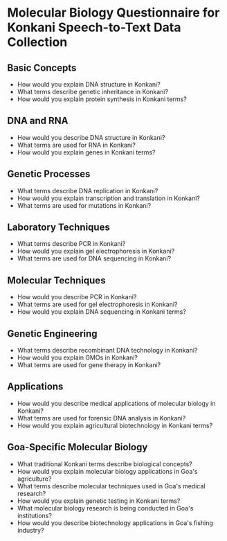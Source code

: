 # Molecular Biology Questionnaire for Konkani Speech-to-Text Data Collection

## Basic Concepts

- How would you explain DNA structure in Konkani?
- What terms describe genetic inheritance in Konkani?
- How would you explain protein synthesis in Konkani terms?

## DNA and RNA

- How would you describe DNA structure in Konkani?
- What terms are used for RNA in Konkani?
- How would you explain genes in Konkani terms?

## Genetic Processes

- What terms describe DNA replication in Konkani?
- How would you explain transcription and translation in Konkani?
- What terms are used for mutations in Konkani?

## Laboratory Techniques

- What terms describe PCR in Konkani?
- How would you explain gel electrophoresis in Konkani?
- What terms are used for DNA sequencing in Konkani?

## Molecular Techniques

- How would you describe PCR in Konkani?
- What terms are used for gel electrophoresis in Konkani?
- How would you explain DNA sequencing in Konkani terms?

## Genetic Engineering

- What terms describe recombinant DNA technology in Konkani?
- How would you explain GMOs in Konkani?
- What terms are used for gene therapy in Konkani?

## Applications

- How would you describe medical applications of molecular biology in Konkani?
- What terms are used for forensic DNA analysis in Konkani?
- How would you explain agricultural biotechnology in Konkani terms?

## Goa-Specific Molecular Biology

- What traditional Konkani terms describe biological concepts?
- How would you explain molecular biology applications in Goa's agriculture?
- What terms describe molecular techniques used in Goa's medical research?
- How would you explain genetic testing in Konkani terms?
- What molecular biology research is being conducted in Goa's institutions?
- How would you describe biotechnology applications in Goa's fishing industry?
